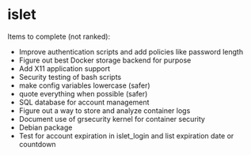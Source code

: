 islet
=========

Items to complete (not ranked):

* Improve authentication scripts and add policies like password length
* Figure out best Docker storage backend for purpose
* Add X11 application support
* Security testing of bash scripts
* make config variables lowercase (safer)
* quote everything when possible (safer)
* SQL database for account management
* Figure out a way to store and analyze container logs
* Document use of grsecurity kernel for container security
* Debian package
* Test for account expiration in islet_login and list expiration date or countdown

